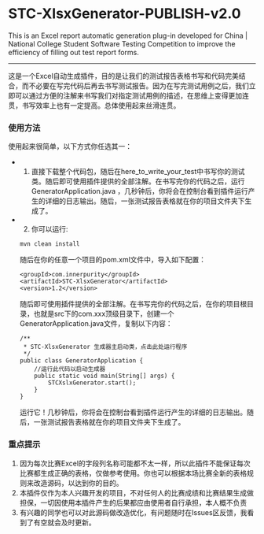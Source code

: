 # STC-XlsxGenerator-PUBLISH-v2.0
 This is an Excel report automatic generation plug-in developed for China | National College Student Software Testing Competition to improve the efficiency of filling out test report forms.

---

 这是一个Excel自动生成插件，目的是让我们的测试报告表格书写和代码完美结合，而不必要在写完代码后再去书写测试报告。因为在写完测试用例之后，我们立即可以通过方便的注解来书写我们对指定测试用例的描述，在思维上变得更加连贯，书写效率上也有一定提高。总体使用起来丝滑连贯。
 
### 使用方法
使用起来很简单，以下方式你任选其一：
 - 1. 直接下载整个代码包，随后在here_to_write_your_test中书写你的测试类。随后即可使用插件提供的全部注解。在书写完你的代码之后，运行 GeneratorApplication.java ，几秒钟后，你将会在控制台看到插件运行产生的详细的日志输出。随后，一张测试报告表格就在你的项目文件夹下生成了。
 - 2. 你可以运行:
      
   ```
   mvn clean install
   ```
   
   随后在你的任意一个项目的pom.xml文件中，导入如下配置：
   
   ```
   <groupId>com.innerpurity</groupId>
   <artifactId>STC-XlsxGenerator</artifactId>
   <version>1.2</version>
   ```
   
   随后即可使用插件提供的全部注解。在书写完你的代码之后，在你的项目根目录，也就是src下的com.xxx顶级目录下，创建一个 GeneratorApplication.java文件，复制以下内容：
   
   ```
   /**
    * STC-XlsxGenerator 生成器主启动类，点击此处运行程序
    */
   public class GeneratorApplication {
       //运行此代码以启动生成器
       public static void main(String[] args) {
           STCXslxGenerator.start();
       }
   }
   ```

   运行它！几秒钟后，你将会在控制台看到插件运行产生的详细的日志输出。随后，一张测试报告表格就在你的项目文件夹下生成了。

### 重点提示
1. 因为每次比赛Excel的字段列名称可能都不太一样，所以此插件不能保证每次比赛都生成正确的表格，仅做参考使用。你也可以根据本场比赛全新的表格规则来改造源码，以达到你的目的。
2. 本插件仅作为本人兴趣开发的项目，不对任何人的比赛成绩和比赛结果生成做担保，一切因使用本插件产生的后果都应由使用者自行承担，本人概不负责
3. 有兴趣的同学也可以对此源码做改造优化，有问题随时在Issues区反馈，我看到了有空就会及时更新。
